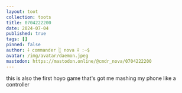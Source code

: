 ```yaml
---
layout: toot
collection: toots
title: 0704222200
date: 2024-07-04
published: true
tags: []
pinned: false
author: ⸸ commander ░ nova ⸸ :~$
avatar: /img/avatar/daemon.jpeg
mastodon: https://mastodon.online/@cmdr_nova/0704222200
---
```


this is also the first hoyo game that's got me mashing my phone like a controller
